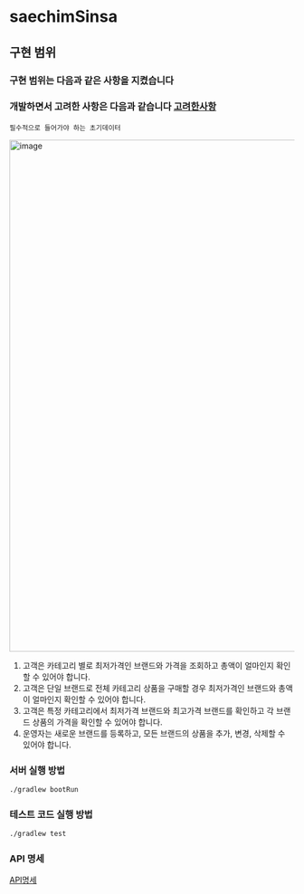 # saechimSinsa
 

## 구현 범위

### 구현 범위는 다음과 같은 사항을 지켰습니다

### 개발하면서 고려한 사항은 다음과 같습니다 [고려한사항](고려한%20사항.md)

`필수적으로 들어가야 하는 초기데이터`

<img width="905" alt="image" src="https://github.com/user-attachments/assets/a2150cc0-5549-4bda-be43-4ab005c45e15">

1. 고객은 카테고리 별로 최저가격인 브랜드와 가격을 조회하고 총액이 얼마인지 확인할 수 있어야 합니다.
2. 고객은 단일 브랜드로 전체 카테고리 상품을 구매할 경우 최저가격인 브랜드와 총액이 얼마인지 확인할 수 있어야 합니다.
3. 고객은 특정 카테고리에서 최저가격 브랜드와 최고가격 브랜드를 확인하고 각 브랜드 상품의 가격을 확인할 수 있어야 합니다.
4. 운영자는 새로운 브랜드를 등록하고, 모든 브랜드의 상품을 추가, 변경, 삭제할 수 있어야 합니다.

### 서버 실행 방법

```markdown
./gradlew bootRun
```

### 테스트 코드 실행 방법

```markdown
./gradlew test
```

### API 명세

[API명세](API%20명세.md)

